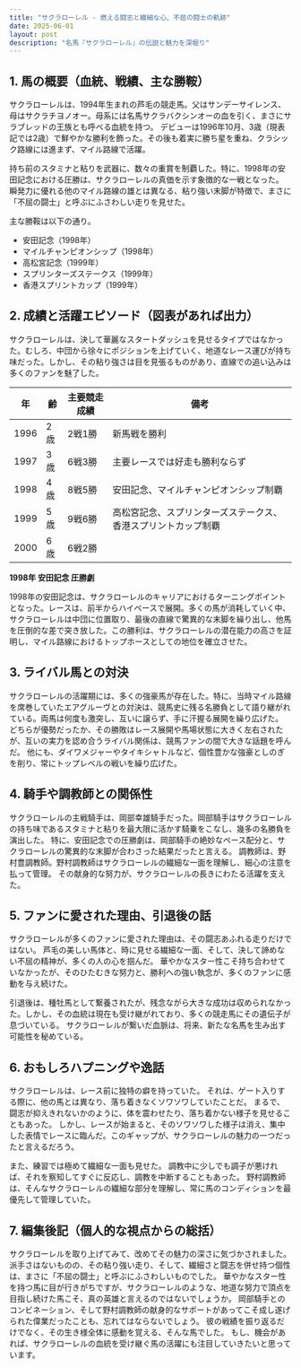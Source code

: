 ```yaml
---
title: "サクラローレル - 燃える闘志と繊細な心、不屈の闘士の軌跡"
date: 2025-06-01
layout: post
description: "名馬『サクラローレル』の伝説と魅力を深堀り"
---
```


## 1. 馬の概要（血統、戦績、主な勝鞍）

サクラローレルは、1994年生まれの芦毛の競走馬。父はサンデーサイレンス、母はサクラチヨノオー。母系には名馬サクラバクシンオーの血を引く、まさにサラブレッドの王族とも呼べる血統を持つ。  デビューは1996年10月、3歳（現表記では2歳）で鮮やかな勝利を飾った。その後も着実に勝ち星を重ね、クラシック路線には進まず、マイル路線で活躍。  

持ち前のスタミナと粘りを武器に、数々の重賞を制覇した。特に、1998年の安田記念における圧勝は、サクラローレルの真価を示す象徴的な一戦となった。  瞬発力に優れる他のマイル路線の雄とは異なる、粘り強い末脚が特徴で、まさに「不屈の闘士」と呼ぶにふさわしい走りを見せた。

主な勝鞍は以下の通り。

* 安田記念（1998年）
* マイルチャンピオンシップ（1998年）
* 高松宮記念（1999年）
* スプリンターズステークス（1999年）
* 香港スプリントカップ（1999年）


## 2. 成績と活躍エピソード（図表があれば出力）

サクラローレルは、決して華麗なスタートダッシュを見せるタイプではなかった。むしろ、中団から徐々にポジションを上げていく、地道なレース運びが持ち味だった。しかし、その粘り強さは目を見張るものがあり、直線での追い込みは多くのファンを魅了した。

| 年 | 齢 | 主要競走成績 | 備考 |
|---|---|---|---|
| 1996 | 2歳 | 2戦1勝 | 新馬戦を勝利 |
| 1997 | 3歳 | 6戦3勝 | 主要レースでは好走も勝利ならず |
| 1998 | 4歳 | 8戦5勝 | 安田記念、マイルチャンピオンシップ制覇 |
| 1999 | 5歳 | 9戦6勝 | 高松宮記念、スプリンターズステークス、香港スプリントカップ制覇 |
| 2000 | 6歳 | 6戦2勝 |  |


**1998年 安田記念 圧勝劇**

1998年の安田記念は、サクラローレルのキャリアにおけるターニングポイントとなった。レースは、前半からハイペースで展開。多くの馬が消耗していく中、サクラローレルは中団に位置取り、最後の直線で驚異的な末脚を繰り出し、他馬を圧倒的な差で突き放した。この勝利は、サクラローレルの潜在能力の高さを証明し、マイル路線におけるトップホースとしての地位を確立させた。


## 3. ライバル馬との対決

サクラローレルの活躍期には、多くの強豪馬が存在した。特に、当時マイル路線を席巻していたエアグルーヴとの対決は、競馬史に残る名勝負として語り継がれている。両馬は何度も激突し、互いに譲らず、手に汗握る展開を繰り広げた。  どちらが優勢だったか、その勝敗はレース展開や馬場状態に大きく左右されたが、互いの実力を認め合うライバル関係は、競馬ファンの間で大きな話題を呼んだ。  他にも、ダイワメジャーやタイキシャトルなど、個性豊かな強豪としのぎを削り、常にトップレベルの戦いを繰り広げた。


## 4. 騎手や調教師との関係性

サクラローレルの主戦騎手は、岡部幸雄騎手だった。岡部騎手はサクラローレルの持ち味であるスタミナと粘りを最大限に活かす騎乗をこなし、幾多の名勝負を演出した。  特に、安田記念での圧勝劇は、岡部騎手の絶妙なペース配分と、サクラローレルの驚異的な末脚が合わさった結果だったと言える。  調教師は、野村豊調教師。野村調教師はサクラローレルの繊細な一面を理解し、細心の注意を払って管理。  その献身的な努力が、サクラローレルの長きにわたる活躍を支えた。


## 5. ファンに愛された理由、引退後の話

サクラローレルが多くのファンに愛された理由は、その闘志あふれる走りだけではない。  芦毛の美しい馬体と、時に見せる繊細な一面、そして、決して諦めない不屈の精神が、多くの人の心を掴んだ。  華やかなスター性こそ持ち合わせていなかったが、そのひたむきな努力と、勝利への強い執念が、多くのファンに感動を与え続けた。

引退後は、種牡馬として繋養されたが、残念ながら大きな成功は収められなかった。しかし、その血統は現在も受け継がれており、多くの競走馬にその遺伝子が息づいている。  サクラローレルが繋いだ血脈は、将来、新たな名馬を生み出す可能性を秘めている。


## 6. おもしろハプニングや逸話

サクラローレルは、レース前に独特の癖を持っていた。  それは、ゲート入りする際に、他の馬とは異なり、落ち着きなくソワソワしていたことだ。  まるで、闘志が抑えきれないかのように、体を震わせたり、落ち着かない様子を見せることもあった。  しかし、レースが始まると、そのソワソワした様子は消え、集中した表情でレースに臨んだ。このギャップが、サクラローレルの魅力の一つだったと言えるだろう。

また、練習では極めて繊細な一面も見せた。  調教中に少しでも調子が悪ければ、それを察知してすぐに反応し、調教を中断することもあった。  野村調教師は、そんなサクラローレルの繊細な部分を理解し、常に馬のコンディションを最優先して管理していた。


## 7. 編集後記（個人的な視点からの総括）

サクラローレルを取り上げてみて、改めてその魅力の深さに気づかされました。  派手さはないものの、その粘り強い走り、そして、繊細さと闘志を併せ持つ個性は、まさに「不屈の闘士」と呼ぶにふさわしいものでした。  華やかなスター性を持つ馬に目が行きがちですが、サクラローレルのような、地道な努力で頂点を目指し続けた馬こそ、真の英雄と言えるのではないでしょうか。  岡部騎手とのコンビネーション、そして野村調教師の献身的なサポートがあってこそ成し遂げられた偉業だったことも、忘れてはならないでしょう。  彼の戦績を振り返るだけでなく、その生き様全体に感動を覚える、そんな馬でした。  もし、機会があれば、サクラローレルの血統を受け継ぐ馬の活躍にも注目していきたいと思っています。
